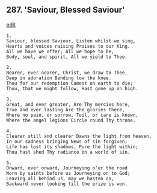 
## 287.  'Saviour, Blessed Saviour'
[edit](https://docs.google.com/document/d/1w3HKZgMr9XOdCcAJY_ug_A-0b0L9__QJ/edit?mode=html)




    1.
    Saviour, blessed Saviour, Listen whilst we sing, 
    Hearts and voices raising Praises to our King. 
    All we have we offer; All we hope to be, 
    Body, soul, and spirit, All we yield to Thee. 

    2.
    Nearer, ever nearer, Christ, we draw to Thee, 
    Deep in adoration Bending low the knee. 
    Thou for our redemption Camest on earth to die; 
    Thou, that we might follow, Hast gone up on high. 

    3.
    Great, and ever greater, Are Thy mercies here, 
    True and ever lasting Are the glories there, 
    Where no pain, or sorrow, Toil, or care is known, 
    Where the angel legions Circle round Thy throne. 

    4.
    Clearer still and clearer Dawns the light from heaven, 
    In our sadness bringing News of sin forgiven; 
    Life has lost its shadows, Pure the light within; 
    Thou hast shed Thy radiance on a world of sin. 

    5.
    Onward, ever onward, Journeying o'er the road 
    Worn by saints before us Journeying on to God; 
    Leaving all behind us, may we hasten on, 
    Backward never looking till the prize is won.
